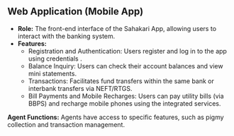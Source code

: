 ## Web Application (Mobile App)

* **Role:** The front-end interface of the Sahakari App, allowing users to interact with the banking system.
* **Features:**
    * Registration and Authentication: Users register and log in to the app using credentials .
    * Balance Inquiry: Users can check their account balances and view mini statements.
    * Transactions: Facilitates fund transfers within the same bank or interbank transfers via NEFT/RTGS.
    * Bill Payments and Mobile Recharges: Users can pay utility bills (via BBPS) and recharge mobile phones using the integrated services.

**Agent Functions:** Agents have access to specific features, such as pigmy collection and transaction management.